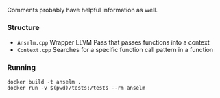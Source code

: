 Comments probably have helpful information as well.

### Structure
* `Anselm.cpp` Wrapper LLVM Pass that passes functions into a context
* `Context.cpp` Searches for a specific function call pattern in a function

### Running
```
docker build -t anselm .
docker run -v $(pwd)/tests:/tests --rm anselm
```
